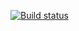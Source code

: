 [![Build status](https://ci.appveyor.com/api/projects/status/0kgjq8nscowyr0pl/branch/master?svg=true)](https://ci.appveyor.com/project/AntonDolmatov22388/hw-unit-bdd-1/branch/master)